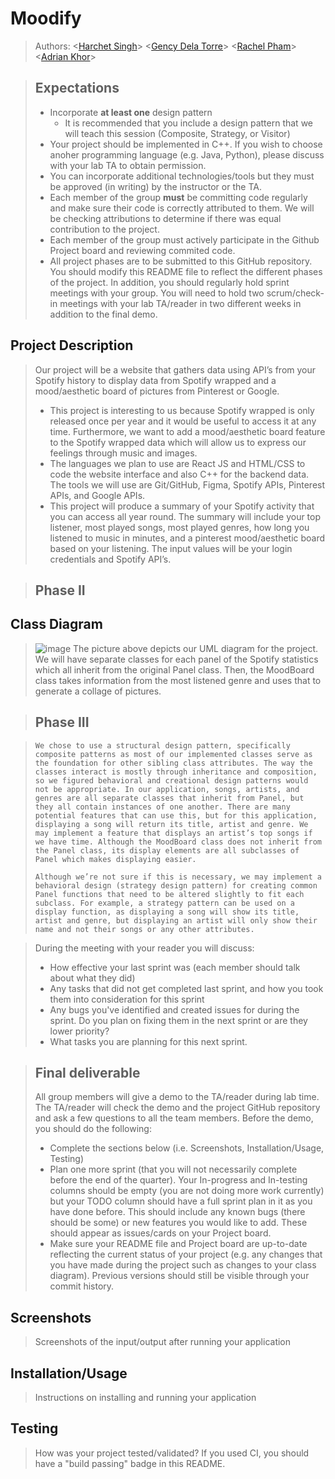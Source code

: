 # Moodify
 
 > Authors: \<[Harchet Singh](https://github.com/hsing067)\> \<[Gency Dela Torre](https://github.com/gen-cy)\> \<[Rachel Pham](https://github.com/phamrachel17)\> \<[Adrian Khor](https://github.com/akhor005)\>
 
 
 > ## Expectations
 > * Incorporate **at least one** design pattern
 >   * It is recommended that you include a design pattern that we will teach this session (Composite, Strategy, or Visitor)
 > * Your project should be implemented in C++. If you wish to choose anoher programming language (e.g. Java, Python), please discuss with your lab TA to obtain permission.
 > * You can incorporate additional technologies/tools but they must be approved (in writing) by the instructor or the TA.
 > * Each member of the group **must** be committing code regularly and make sure their code is correctly attributed to them. We will be checking attributions to determine if there was equal contribution to the project.
 > * Each member of the group must actively participate in the Github Project board and reviewing commited code.
> * All project phases are to be submitted to this GitHub repository. You should modify this README file to reflect the different phases of the project. In addition, you should regularly hold sprint meetings with your group. You will need to hold two scrum/check-in meetings with your lab TA/reader in two different weeks in addition to the final demo.


## Project Description
 > Our project will be a website that gathers data using API’s from your Spotify history to display data from Spotify wrapped and a mood/aesthetic board of pictures from Pinterest or Google. 
 >   * This project is interesting to us because Spotify wrapped is only released once per year and it would be useful to access it at any time. Furthermore, we want to add a mood/aesthetic board feature to the Spotify wrapped data which will allow us to express our feelings through music and images.
 >   * The languages we plan to use are React JS and HTML/CSS to code the website interface and also C++ for the backend data. The tools we will use are Git/GitHub, Figma, Spotify APIs, Pinterest APIs, and Google APIs.
 >   * This project will produce a summary of your Spotify activity that you can access all year round. The summary will include your top listener, most played songs, most played genres, how long you listened to music in minutes, and a pinterest mood/aesthetic board based on your listening. The input values will be your login credentials and Spotify API’s. 
 
 > ## Phase II

## Class Diagram
 > ![image](https://user-images.githubusercontent.com/97139147/153347192-5a64b9bc-c3e1-4d72-ad86-c8c24ed4cd5b.png)
 > The picture above depicts our UML diagram for the project. We will have separate classes for each panel of the Spotify statistics which all inherit from the original Panel class. Then, the MoodBoard class takes information from the most listened genre and uses that to generate a collage of pictures.

 
 > ## Phase III
 
 >     We chose to use a structural design pattern, specifically composite patterns as most of our implemented classes serve as the foundation for other sibling class attributes. The way the classes interact is mostly through inheritance and composition, so we figured behavioral and creational design patterns would not be appropriate. In our application, songs, artists, and genres are all separate classes that inherit from Panel, but they all contain instances of one another. There are many potential features that can use this, but for this application, displaying a song will return its title, artist and genre. We may implement a feature that displays an artist’s top songs if we have time. Although the MoodBoard class does not inherit from the Panel class, its display elements are all subclasses of Panel which makes displaying easier.
 >     
 >     Although we’re not sure if this is necessary, we may implement a behavioral design (strategy design pattern) for creating common Panel functions that need to be altered slightly to fit each subclass. For example, a strategy pattern can be used on a display function, as displaying a song will show its title, artist and genre, but displaying an artist will only show their name and not their songs or any other attributes.


> During the meeting with your reader you will discuss: 
 > * How effective your last sprint was (each member should talk about what they did)
 > * Any tasks that did not get completed last sprint, and how you took them into consideration for this sprint
 > * Any bugs you've identified and created issues for during the sprint. Do you plan on fixing them in the next sprint or are they lower priority?
 > * What tasks you are planning for this next sprint.

 
 > ## Final deliverable
 > All group members will give a demo to the TA/reader during lab time. The TA/reader will check the demo and the project GitHub repository and ask a few questions to all the team members. 
 > Before the demo, you should do the following:
 > * Complete the sections below (i.e. Screenshots, Installation/Usage, Testing)
 > * Plan one more sprint (that you will not necessarily complete before the end of the quarter). Your In-progress and In-testing columns should be empty (you are not doing more work currently) but your TODO column should have a full sprint plan in it as you have done before. This should include any known bugs (there should be some) or new features you would like to add. These should appear as issues/cards on your Project board.
 > * Make sure your README file and Project board are up-to-date reflecting the current status of your project (e.g. any changes that you have made during the project such as changes to your class diagram). Previous versions should still be visible through your commit history. 
 
 ## Screenshots
 > Screenshots of the input/output after running your application
 ## Installation/Usage
 > Instructions on installing and running your application
 ## Testing
 > How was your project tested/validated? If you used CI, you should have a "build passing" badge in this README.
 
